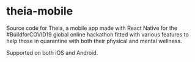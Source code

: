 # theia-mobile
Source code for Theia, a mobile app made with React Native for the #BuildforCOVID19 global online hackathon fitted with various features to help those in quarantine with both their physical and mental wellness.


Supported on both iOS and Android.
